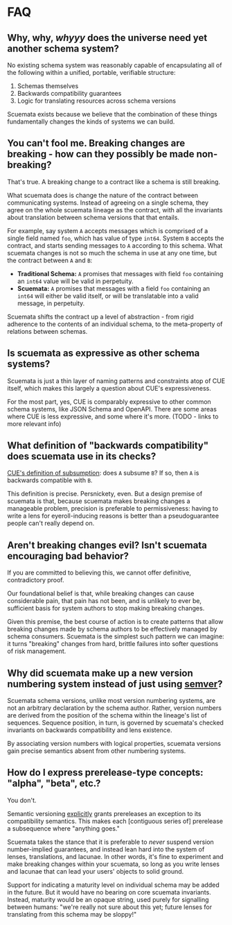 # FAQ

## Why, why, _whyyy_ does the universe need yet another schema system?

No existing schema system was reasonably capable of encapsulating all of the following within a unified, portable, verifiable structure:

1. Schemas themselves
2. Backwards compatibility guarantees
3. Logic for translating resources across schema versions

Scuemata exists because we believe that the combination of these things fundamentally changes the kinds of systems we can build.

## You can't fool me. Breaking changes are breaking - how can they possibly be made non-breaking?

That's true. A breaking change to a contract like a schema is still breaking.

What scuemata does is change the nature of the contract between communicating systems. Instead of agreeing on a single schema, they agree on the whole scuemata lineage as the contract, with all the invariants about translation between schema versions that that entails.

For example, say system `A` accepts messages which is comprised of a single field named `foo`, which has value of type `int64`. System `B` accepts the contract, and starts sending messages to `A` according to this schema. What scuemata changes is not so much the schema in use at any one time, but the contract between `A` and `B`:

* **Traditional Schema:** `A` promises that messages with field `foo` containing an `int64` value will be valid in perpetuity.
* **Scuemata:** `A` promises that messages with a field `foo` containing an `int64` will either be valid itself, or will be translatable into a valid message, in perpetuity.

Scuemata shifts the contract up a level of abstraction - from rigid adherence to the contents of an individual schema, to the meta-property of relations between schemas.

## Is scuemata as expressive as other schema systems?

Scuemata is just a thin layer of naming patterns and constraints atop of CUE itself, which makes this largely a question about CUE's expressiveness.

For the most part, yes, CUE is comparably expressive to other common schema systems, like JSON Schema and OpenAPI. There are some areas where CUE is less expressive, and some where it's more. (TODO - links to more relevant info)

## What definition of "backwards compatibility" does scuemata use in its checks?

[CUE's definition of subsumption](https://cuelang.org/docs/concepts/logic): does `A` subsume `B`? If so, then `A` is backwards compatible with `B`.

This definition is precise. Persnickety, even. But a design premise of scuemata is that, because scuemata makes breaking changes a manageable problem, precision is preferable to permissiveness: having to write a lens for eyeroll-inducing reasons is better than a pseudoguarantee people can't really depend on.

## Aren't breaking changes evil? Isn't scuemata encouraging bad behavior?

If you are committed to believing this, we cannot offer definitive, contradictory proof.

Our foundational belief is that, while breaking changes can cause considerable pain, that pain has not been, and is unlikely to ever be, sufficient basis for system authors to stop making breaking changes.

Given this premise, the best course of action is to create patterns that allow breaking changes made by schema authors to be effectively managed by schema consumers. Scuemata is the simplest such pattern we can imagine: it turns "breaking" changes from hard, brittle failures into softer questions of risk management.

## Why did scuemata make up a new version numbering system instead of just using [semver](https://semver.org)?

Scuemata schema versions, unlike most version numbering systems, are not an arbitrary declaration by the schema author. Rather, version numbers are derived from the position of the schema within the lineage's list of sequences. Sequence position, in turn, is governed by scuemata's checked invariants on backwards compatibility and lens existence.

By associating version numbers with logical properties, scuemata versions gain precise semantics absent from other numbering systems.

## How do I express prerelease-type concepts: "alpha", "beta", etc.?

You don't. 

Semantic versioning [explicitly](https://semver.org/#spec-item-9) grants prereleases an exception to its compatibility semantics. This makes each [contiguous series of] prerelease a subsequence where "anything goes."

Scuemata takes the stance that it is preferable to _never_ suspend version number-implied guarantees, and instead lean hard into the system of lenses, translations, and lacunae. In other words, it's fine to experiment and make breaking changes within your scuemata, so long as you write lenses and lacunae that can lead your users' objects to solid ground.

Support for indicating a maturity level on individual schema may be added in the future. But it would have no bearing on core scuemata invariants. Instead, maturity would be an opaque string, used purely for signalling between humans: "we're really not sure about this yet; future lenses for translating from this schema may be sloppy!"
